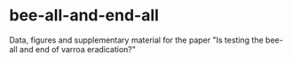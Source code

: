 # bee-all-and-end-all
Data, figures and supplementary material for the paper "Is testing the bee-all and end of varroa eradication?"
